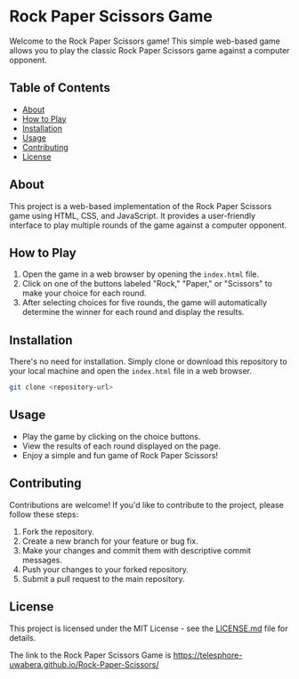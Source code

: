 
# Rock Paper Scissors Game

Welcome to the Rock Paper Scissors game! This simple web-based game allows you to play the classic Rock Paper Scissors game against a computer opponent.

## Table of Contents

- [About](#about)
- [How to Play](#how-to-play)
- [Installation](#installation)
- [Usage](#usage)
- [Contributing](#contributing)
- [License](#license)

## About

This project is a web-based implementation of the Rock Paper Scissors game using HTML, CSS, and JavaScript. It provides a user-friendly interface to play multiple rounds of the game against a computer opponent.

## How to Play

1. Open the game in a web browser by opening the `index.html` file.
2. Click on one of the buttons labeled "Rock," "Paper," or "Scissors" to make your choice for each round.
3. After selecting choices for five rounds, the game will automatically determine the winner for each round and display the results.

## Installation

There's no need for installation. Simply clone or download this repository to your local machine and open the `index.html` file in a web browser.

```bash
git clone <repository-url>
```

## Usage

- Play the game by clicking on the choice buttons.
- View the results of each round displayed on the page.
- Enjoy a simple and fun game of Rock Paper Scissors!

## Contributing

Contributions are welcome! If you'd like to contribute to the project, please follow these steps:

1. Fork the repository.
2. Create a new branch for your feature or bug fix.
3. Make your changes and commit them with descriptive commit messages.
4. Push your changes to your forked repository.
5. Submit a pull request to the main repository.

## License

This project is licensed under the MIT License - see the [LICENSE.md](LICENSE.md) file for details.

The link to the Rock Paper Scissors Game is https://telesphore-uwabera.github.io/Rock-Paper-Scissors/
